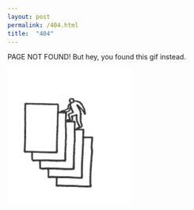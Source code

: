 ```yaml
---
layout: post
permalink: /404.html
title:  "404"
---
```



PAGE NOT FOUND! But hey, you found this gif instead.

<img src="/images/burocracia.gif" alt="cool gif" width="250" align="center">
